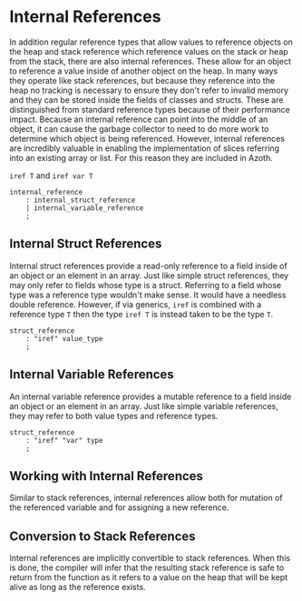 # Internal References

In addition regular reference types that allow values to reference objects on the heap and stack
reference which reference values on the stack or heap from the stack, there are also internal
references. These allow for an object to reference a value inside of another object on the heap. In
many ways they operate like stack references, but because they reference into the heap no tracking
is necessary to ensure they don't refer to invalid memory and they can be stored inside the fields
of classes and structs. These are distinguished from standard reference types because of their
performance impact. Because an internal reference can point into the middle of an object, it can
cause the garbage collector to need to do more work to determine which object is being referenced.
However, internal references are incredibly valuable in enabling the implementation of slices
referring into an existing array or list. For this reason they are included in Azoth.

`iref T` and `iref var T`

```grammar
internal_reference
    : internal_struct_reference
    | internal_variable_reference
    ;
```

## Internal Struct References

Internal struct references provide a read-only reference to a field inside of an object or an
element in an array. Just like simple struct references, they may only refer to fields whose type is
a struct. Referring to a field whose type was a reference type wouldn't make sense. It would have a
needless double reference. However, if via generics, `iref` is combined with a reference type `T`
then the type `iref T` is instead taken to be the type `T`.

```grammar
struct_reference
    : "iref" value_type
    ;
```

## Internal Variable References

An internal variable reference provides a mutable reference to a field inside an object or an
element in an array. Just like simple variable references, they may refer to both value types and
reference types.

```grammar
struct_reference
    : "iref" "var" type
    ;
```

## Working with Internal References

Similar to stack references, internal references allow both for mutation of the referenced variable
and for assigning a new reference.

## Conversion to Stack References

Internal references are implicitly convertible to stack references. When this is done, the compiler
will infer that the resulting stack reference is safe to return from the function as it refers to a
value on the heap that will be kept alive as long as the reference exists.
